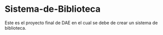 # Sistema-de-Biblioteca
Este es el proyecto final de DAE en el cual se debe de crear un sistema de biblioteca.
